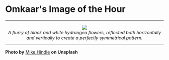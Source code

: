 # Omkaar's Image of the Hour

---

<div align="center">

<a href="https://unsplash.com/photos/symmetrical-pattern-of-white-flowers-frames-a-black-space-9LKpsL_LI1M">
  <img src="https://images.unsplash.com/photo-1752254091842-3f26af77d5f2?crop=entropy&cs=tinysrgb&fit=max&fm=jpg&ixid=M3w3NjA2Nzh8MHwxfHJhbmRvbXx8fHx8fHx8fDE3NTQxMTQ0MDB8&ixlib=rb-4.1.0&q=80&w=1080" style="max-width:100%; height:auto;">
</a>

<br>
<i>A flurry of black and white hydrangea flowers, reflected both horizontally and vertically to create a perfectly symmetrical pattern.</i>

</div>

---

**Photo by** [Mike Hindle](https://unsplash.com/@mikehindle) **on Unsplash**
